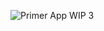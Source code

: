 ![Primer App WIP 3](https://github.com/user-attachments/assets/33e9a1c0-d433-4fa3-9141-8c9d21aede6e)
